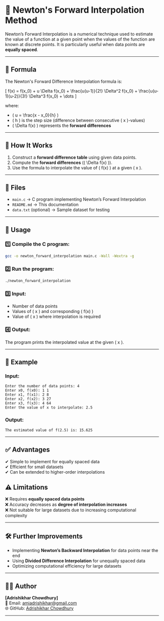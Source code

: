 # 📌 **Newton's Forward Interpolation Method**  

Newton’s Forward Interpolation is a numerical technique used to estimate the value of a function at a given point when the values of the function are known at discrete points. It is particularly useful when data points are **equally spaced**.

---

## 🚀 **Formula**  
The Newton's Forward Difference Interpolation formula is:  

\[
f(x) = f(x_0) + u \Delta f(x_0) + \frac{u(u-1)}{2!} \Delta^2 f(x_0) + \frac{u(u-1)(u-2)}{3!} \Delta^3 f(x_0) + \dots
\]

where:  
- \( u = \frac{x - x_0}{h} \)  
- \( h \) is the step size (difference between consecutive \( x \)-values)  
- \( \Delta f(x) \) represents the **forward differences**  

---

## 🔹 **How It Works**
1. Construct a **forward difference table** using given data points.
2. Compute the **forward differences** (\( \Delta f(x) \)).
3. Use the formula to interpolate the value of \( f(x) \) at a given \( x \).

---

## 📂 **Files**
- `main.c` → C program implementing Newton’s Forward Interpolation  
- `README.md` → This documentation  
- `data.txt` (optional) → Sample dataset for testing  

---

## 🔧 **Usage**
### 1️⃣ **Compile the C program:**
```sh
gcc -o newton_forward_interpolation main.c -Wall -Wextra -g
```
### 2️⃣ **Run the program:**
```sh
./newton_forward_interpolation
```
### 3️⃣ **Input:**
- Number of data points  
- Values of \( x \) and corresponding \( f(x) \)  
- Value of \( x \) where interpolation is required  

### 4️⃣ **Output:**
The program prints the interpolated value at the given \( x \).  

---

## 📌 **Example**
### **Input:**
```
Enter the number of data points: 4
Enter x0, f(x0): 1 1
Enter x1, f(x1): 2 8
Enter x2, f(x2): 3 27
Enter x3, f(x3): 4 64
Enter the value of x to interpolate: 2.5
```
### **Output:**
```
The estimated value of f(2.5) is: 15.625
```

---

## ✅ **Advantages**
✔ Simple to implement for equally spaced data  
✔ Efficient for small datasets  
✔ Can be extended to higher-order interpolations  

## ⚠ **Limitations**
❌ Requires **equally spaced data points**  
❌ Accuracy decreases as **degree of interpolation increases**  
❌ Not suitable for large datasets due to increasing computational complexity  

---

## 🛠 **Further Improvements**
- Implementing **Newton’s Backward Interpolation** for data points near the end  
- Using **Divided Difference Interpolation** for unequally spaced data  
- Optimizing computational efficiency for large datasets  

---

## 👨‍💻 **Author**
**[Adrishikhar Chowdhury]**  
📧 Email: amiadrishikhar@gmail.com  
🌐 GitHub: [Adrishikhar Chowdhury](https://github.com/AdrishikharChowdhury)  

---